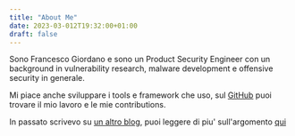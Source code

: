 ```yaml
---
title: "About Me"
date: 2023-03-012T19:32:00+01:00
draft: false
---
```


Sono Francesco Giordano e sono un Product Security Engineer con un background in vulnerability research, malware development e offensive security in generale.

Mi piace anche sviluppare i tools e framework che uso, sul [GitHub](https://github.com/himazawa) puoi trovare il mio lavoro e le mie contributions.

In passato scrivevo su [un altro blog](https://bsod.dev), puoi leggere di piu' sull'argomento [qui](/posts/it/long-time-no-see)